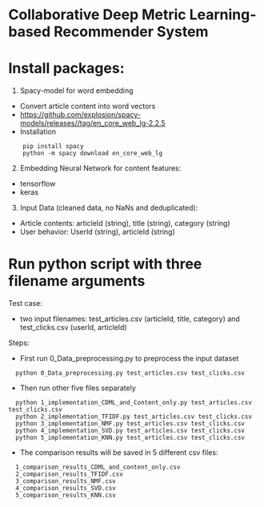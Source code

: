 # Collaborative Deep Metric Learning-based Recommender System

# Install packages:

1. Spacy-model for word embedding
  - Convert article content into word vectors
  - https://github.com/explosion/spacy-models/releases//tag/en_core_web_lg-2.2.5
  - Installation

``` 
    pip install spacy
    python -m spacy download en_core_web_lg
```  

2. Embedding Neural Network for content features:
  - tensorflow
  - keras
  
3. Input Data (cleaned data, no NaNs and deduplicated):
  - Article contents: articleId (string), title (string), category (string)
  - User behavior: UserId (string), articleId (string)


# Run python script with three filename arguments

Test case:
  - two input filenames: test_articles.csv (articleId, title, category) and test_clicks.csv (userId, articleId)

Steps:

  - First run 0_Data_preprocessing.py to preprocess the input dataset
```
  python 0_Data_preprocessing.py test_articles.csv test_clicks.csv
```
  - Then run other five files separately
```
  python 1_implementation_CDML_and_Content_only.py test_articles.csv test_clicks.csv
  python 2_implementation_TFIDF.py test_articles.csv test_clicks.csv
  python 3_implementation_NMF.py test_articles.csv test_clicks.csv
  python 4_implementation_SVD.py test_articles.csv test_clicks.csv
  python 5_implementation_KNN.py test_articles.csv test_clicks.csv
``` 

  - The comparison results will be saved in 5 different csv files:
```
  1_comparison_results_CDML_and_content_only.csv
  2_comparison_results_TFIDF.csv
  3_comparison_results_NMF.csv
  4_comparison_results_SVD.csv
  5_comparison_results_KNN.csv
```

